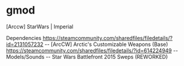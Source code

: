 # gmod
[Arccw] StarWars | Imperial

Dependencies
https://steamcommunity.com/sharedfiles/filedetails/?id=2131057232 -- [ArcCW] Arctic's Customizable Weapons (Base)
https://steamcommunity.com/sharedfiles/filedetails/?id=614224949 -- Models/Sounds -- Star Wars Battlefront 2015 Sweps (REWORKED)
